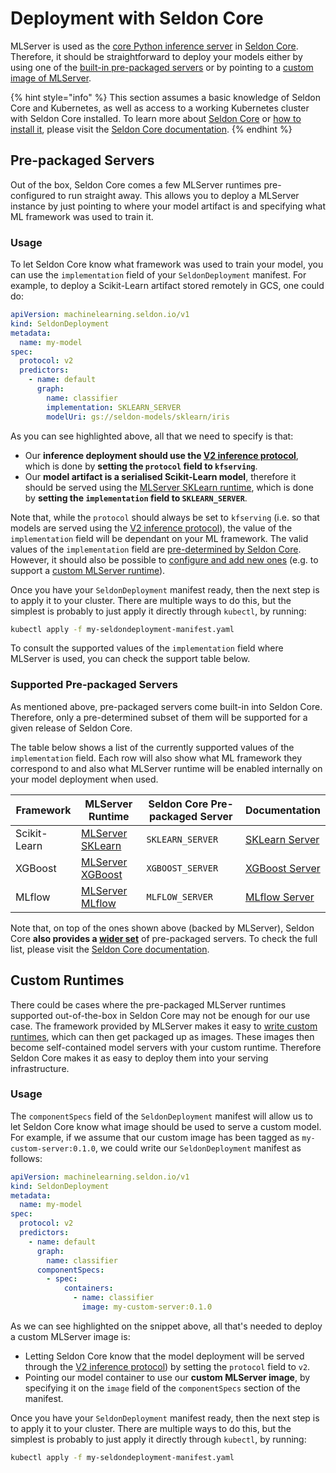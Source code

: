 # Deployment with Seldon Core

MLServer is used as the [core Python inference server](https://docs.seldon.io/projects/seldon-core/en/latest/graph/protocols.html#v2-kfserving-protocol)
in [Seldon Core](https://docs.seldon.io/projects/seldon-core/en/latest/index.html).
Therefore, it should be straightforward to deploy your models either by using one of the 
[built-in pre-packaged servers](https://docs.seldon.io/projects/seldon-core/en/latest/workflow/overview.html#two-types-of-model-servers)
or by pointing to a [custom image of MLServer](../../runtimes/custom.md).

{% hint style="info" %}
This section assumes a basic knowledge of Seldon Core and Kubernetes, as well
as access to a working Kubernetes cluster with Seldon Core installed.
To learn more about [Seldon Core](https://docs.seldon.io/projects/seldon-core/en/latest/) or 
[how to install it](https://docs.seldon.io/projects/seldon-core/en/latest/nav/installation.html),
please visit the [Seldon Core documentation](https://docs.seldon.io/projects/seldon-core/en/latest/index.html).
{% endhint %}

## Pre-packaged Servers

Out of the box, Seldon Core comes a few MLServer runtimes pre-configured to run straight away.
This allows you to deploy a MLServer instance by just pointing to where your
model artifact is and specifying what ML framework was used to train it.

### Usage

To let Seldon Core know what framework was used to train your model, you can
use the `implementation` field of your `SeldonDeployment` manifest.
For example, to deploy a Scikit-Learn artifact stored remotely in GCS, one
could do:

```yaml
apiVersion: machinelearning.seldon.io/v1
kind: SeldonDeployment
metadata:
  name: my-model
spec:
  protocol: v2
  predictors:
    - name: default
      graph:
        name: classifier
        implementation: SKLEARN_SERVER
        modelUri: gs://seldon-models/sklearn/iris
```

As you can see highlighted above, all that we need to specify is that:

- Our **inference deployment should use the [V2 inference protocol](https://docs.seldon.io/projects/seldon-core/en/latest/reference/apis/v2-protocol.html)**,
  which is done by **setting the `protocol` field to `kfserving`**.
- Our **model artifact is a serialised Scikit-Learn model**, therefore it
  should be served using the [MLServer SKLearn runtime](../../runtimes/sklearn.md),
  which is done by **setting the `implementation` field to `SKLEARN_SERVER`**.

Note that, while the `protocol` should always be set to `kfserving` (i.e. so
that models are served using the [V2 inference protocol](https://docs.seldon.io/projects/seldon-core/en/latest/reference/apis/v2-protocol.html)), the
value of the `implementation` field will be dependant on your ML framework.
The valid values of the `implementation` field are [pre-determined by Seldon Core](https://docs.seldon.io/projects/seldon-core/en/latest/graph/protocols.html#v2-kfserving-protocol).
However, it should also be possible to [configure and add new ones](https://docs.seldon.io/projects/seldon-core/en/latest/servers/custom.html#adding-a-new-inference-server)
(e.g. to support a [custom MLServer runtime](../../runtimes/custom.md)).

Once you have your `SeldonDeployment` manifest ready, then the next step is to
apply it to your cluster.
There are multiple ways to do this, but the simplest is probably to just apply
it directly through `kubectl`, by running:

```bash
kubectl apply -f my-seldondeployment-manifest.yaml
```

To consult the supported values of the `implementation` field where MLServer is
used, you can check the support table below.

### Supported Pre-packaged Servers

As mentioned above, pre-packaged servers come built-in into Seldon Core.
Therefore, only a pre-determined subset of them will be supported for a given
release of Seldon Core.

The table below shows a list of the currently supported values of the
`implementation` field.
Each row will also show what ML framework they correspond to and also what
MLServer runtime will be enabled internally on your model deployment when used.

| Framework    | MLServer Runtime                                 | Seldon Core Pre-packaged Server | Documentation                                                                                |
| ------------ | ------------------------------------------------ | ------------------------------- | -------------------------------------------------------------------------------------------- |
| Scikit-Learn | [MLServer SKLearn](../../runtimes/sklearn.md)       | `SKLEARN_SERVER`                | [SKLearn Server](https://docs.seldon.io/projects/seldon-core/en/latest/servers/sklearn.html) |
| XGBoost      | [MLServer XGBoost](../../runtimes/xgboost.md)      | `XGBOOST_SERVER`                | [XGBoost Server](https://docs.seldon.io/projects/seldon-core/en/latest/servers/xgboost.html) |
| MLflow       | [MLServer MLflow](../../runtimes/mlflow.md)         | `MLFLOW_SERVER`                 | [MLflow Server](https://docs.seldon.io/projects/seldon-core/en/latest/servers/mlflow.html)   |

Note that, on top of the ones shown above (backed by MLServer), Seldon Core
**also provides a [wider set](https://docs.seldon.io/projects/seldon-core/en/latest/nav/config/servers.html)**
of pre-packaged servers. To check the full list, please visit the 
[Seldon Core documentation](https://docs.seldon.io/projects/seldon-core/en/latest/nav/config/servers.html).

## Custom Runtimes

There could be cases where the pre-packaged MLServer runtimes supported
out-of-the-box in Seldon Core may not be enough for our use case.
The framework provided by MLServer makes it easy to [write custom runtimes](../../runtimes/custom.md), 
which can then get packaged up as images. These images then become self-contained 
model servers with your custom runtime. Therefore Seldon Core makes it as easy 
to deploy them into your serving infrastructure.

### Usage

The `componentSpecs` field of the `SeldonDeployment` manifest will allow us to
let Seldon Core know what image should be used to serve a custom model.
For example, if we assume that our custom image has been tagged as
`my-custom-server:0.1.0`, we could write our `SeldonDeployment` manifest as
follows:

```yaml
apiVersion: machinelearning.seldon.io/v1
kind: SeldonDeployment
metadata:
  name: my-model
spec:
  protocol: v2
  predictors:
    - name: default
      graph:
        name: classifier
      componentSpecs:
        - spec:
            containers:
              - name: classifier
                image: my-custom-server:0.1.0
```

As we can see highlighted on the snippet above, all that's needed to deploy a
custom MLServer image is:

- Letting Seldon Core know that the model deployment will be served through the
  [V2 inference protocol](https://docs.seldon.io/projects/seldon-core/en/latest/reference/apis/v2-protocol.html)) by
  setting the `protocol` field to `v2`.
- Pointing our model container to use our **custom MLServer image**, by
  specifying it on the `image` field of the `componentSpecs` section of the
  manifest.

Once you have your `SeldonDeployment` manifest ready, then the next step is to
apply it to your cluster.
There are multiple ways to do this, but the simplest is probably to just apply
it directly through `kubectl`, by running:

```bash
kubectl apply -f my-seldondeployment-manifest.yaml
```
